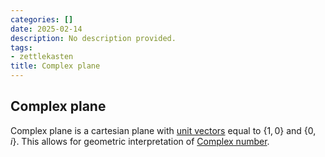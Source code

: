 ```yaml
---
categories: []
date: 2025-02-14
description: No description provided.
tags:
- zettlekasten
title: Complex plane
---
```


## Complex plane

Complex plane is a cartesian plane with [unit vectors](Unit%20Vector.md) equal to $\{1,0\}$ and $\{0,i\}$. This allows for geometric interpretation of [Complex number](Complex%20number.md).
